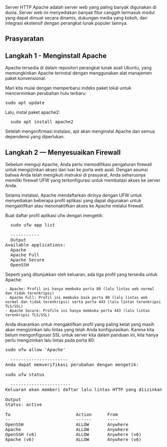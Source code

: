 Server HTTP Apache adalah server web yang paling banyak digunakan di dunia. Server web ini menyediakan banyak fitur canggih termasuk modul yang dapat dimuat secara dinamis, dukungan media yang kokoh, dan integrasi ekstensif dengan perangkat lunak populer lainnya.

## Prasyaratan 

## Langkah 1 - Menginstall Apache
Apache tersedia di dalam repositori perangkat lunak asali Ubuntu, yang memungkinkan Apache terinstal dengan menggunakan alat manajemen paket konvensional.

Mari kita mulai dengan memperbarui indeks paket lokal untuk mencerminkan perubahan hulu terbaru:
<pre>
sudo apt update
</pre>
Lalu, instal paket apache2:
<pre>
  sudo apt install apache2
</pre>

Setelah mengonfirmasi instalasi, apt akan menginstal Apache dan semua dependensi yang diperlukan.
## Langkah 2 — Menyesuaikan Firewall

Sebelum menguji Apache, Anda perlu memodifikasi pengaturan firewall untuk mengizinkan akses dari luar ke porta web asali. Dengan asumsi bahwa Anda telah mengikuti instruksi di prasyarat, Anda seharusnya memiliki firewall UFW yang terkonfigurasi untuk membatasi akses ke server Anda.

Selama instalasi, Apache mendaftarkan dirinya dengan UFW untuk menyediakan beberapa profil aplikasi yang dapat digunakan untuk mengaktifkan atau menonaktifkan akses ke Apache melalui firewall.

Buat daftar profil aplikasi ufw dengan mengetik:
<pre>
  sudo ufw app list

  -----------
  Output
Available applications:
  Apache
  Apache Full
  Apache Secure
  OpenSSH
</pre>

Seperti yang ditunjukkan oleh keluaran, ada tiga profil yang tersedia untuk Apache:

    - Apache: Profil ini hanya membuka porta 80 (lalu lintas web normal dan tidak terenkripsi)
    - Apache Full: Profil ini membuka baik porta 80 (lalu lintas web normal dan tidak terenkripsi) serta porta 443 (lalu lintas terenkripsi TLS/SSL)
    - Apache Secure: Profile ini hanya membuka porta 443 (lalu lintas terenkripsi TLS/SSL)

Anda disarankan untuk mengaktifkan profil yang paling ketat yang masih akan mengizinkan lalu lintas yang telah Anda konfigurasikan. Karena kita belum mengonfigurasi SSL untuk server kita dalam panduan ini, kita hanya perlu mengizinkan lalu lintas pada porta 80:

<pre>
sudo ufw allow 'Apache'

  ----------------------
Anda dapat memverifikasi perubahan dengan mengetik:

sudo ufw status

  -----------------------
Keluaran akan memberi daftar lalu lintas HTTP yang diizinkan:

Output
Status: active

To                         Action      From
--                         ------      ----
OpenSSH                    ALLOW       Anywhere                  
Apache                     ALLOW       Anywhere                
OpenSSH (v6)               ALLOW       Anywhere (v6)             
Apache (v6)                ALLOW       Anywhere (v6)


</pre>



